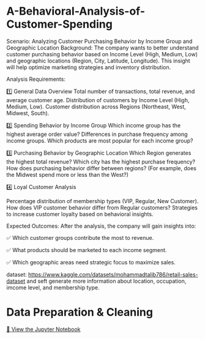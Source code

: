 # A-Behavioral-Analysis-of-Customer-Spending
Scenario: Analyzing Customer Purchasing Behavior by Income Group and Geographic Location
Background:
The company wants to better understand customer purchasing behavior based on Income Level (High, Medium, Low) and geographic locations (Region, City, Latitude, Longitude). This insight will help optimize marketing strategies and inventory distribution.

Analysis Requirements:

1️⃣ General Data Overview
Total number of transactions, total revenue, and average customer age.
Distribution of customers by Income Level (High, Medium, Low).
Customer distribution across Regions (Northeast, West, Midwest, South).

2️⃣ Spending Behavior by Income Group
Which income group has the highest average order value?
Differences in purchase frequency among income groups.
Which products are most popular for each income group?

3️⃣ Purchasing Behavior by Geographic Location
Which Region generates the highest total revenue?
Which city has the highest purchase frequency?
How does purchasing behavior differ between regions? (For example, does the Midwest spend more or less than the West?)

4️⃣ Loyal Customer Analysis

Percentage distribution of membership types (VIP, Regular, New Customer).
How does VIP customer behavior differ from Regular customers?
Strategies to increase customer loyalty based on behavioral insights.

Expected Outcomes:
After the analysis, the company will gain insights into:

✅ Which customer groups contribute the most to revenue.

✅ What products should be marketed to each income segment.

✅ Which geographic areas need strategic focus to maximize sales.

dataset: https://www.kaggle.com/datasets/mohammadtalib786/retail-sales-dataset and seft generate more information about location, occupation, imcome level, and membership type.

# Data Preparation & Cleaning

[📒 View the Jupyter Notebook](https://github.com/la2n2h/A-Behavioral-Analysis-of-Customer-Spending/blob/main/Data%20Preparation%20%26%20Cleaning.ipynb)
